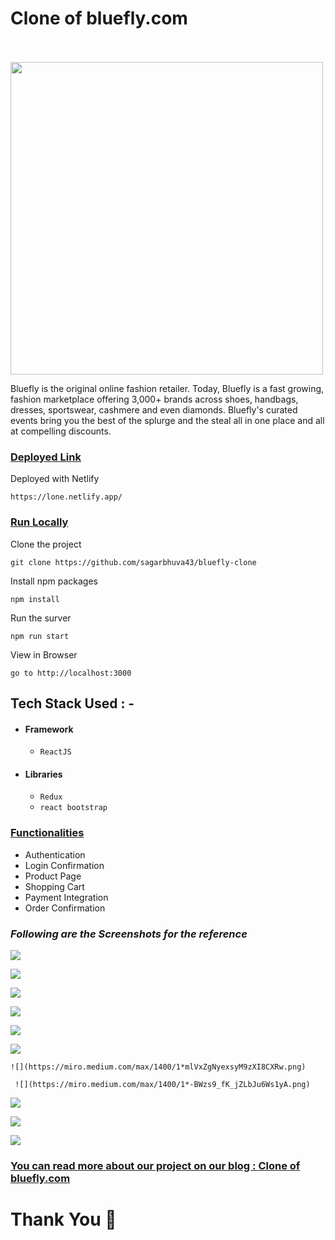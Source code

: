 # Clone of bluefly.com  &nbsp;   &nbsp;   &nbsp;   &nbsp;   &nbsp; &nbsp;   &nbsp;   &nbsp;   &nbsp;   &nbsp; &nbsp;   &nbsp;   &nbsp;     &nbsp;   &nbsp;    &nbsp;   &nbsp;   &nbsp;   &nbsp;   
<img src="https://cdn.shopify.com/s/files/1/0248/3473/6191/files/Untitled_2_.png_5_x104@2x.png?v=1620852820" width="500px"/> 

Bluefly is the original online fashion retailer. Today, Bluefly is a fast growing, fashion marketplace offering 3,000+ brands across shoes, handbags, dresses, sportswear, cashmere and even diamonds. Bluefly's curated events bring you the best of the splurge and the steal all in one place and all at compelling discounts.

<div style='page-break-after: always'></div>

### <u>Deployed Link</u>


Deployed with Netlify 
```
https://lone.netlify.app/
 ```

### <u>Run Locally</u>

Clone the project

```
git clone https://github.com/sagarbhuva43/bluefly-clone
```

Install npm packages

```
npm install
```

Run the surver

```
npm run start
```

View in Browser

```
go to http://localhost:3000
```

<div style='page-break-after: always'></div>



## Tech Stack Used : -
- #### Framework
  - `ReactJS`
- #### Libraries
  - `Redux`
  - `react bootstrap`

<div style='page-break-after: always'></div>

### <u>Functionalities</u>

- Authentication
- Login Confirmation
- Product Page
- Shopping Cart
- Payment Integration
- Order Confirmation

<div style='page-break-after: always'></div>

### _Following are the Screenshots for the reference_

  ![](https://miro.medium.com/max/1400/1*OuqcbeUkNj-rQF0dhAcGbw.png)

  ![](https://miro.medium.com/max/1400/1*LUSem7ghuObBQLB6OHzl5A.png)

  ![](https://miro.medium.com/max/1400/1*l8TQjf9DznPPqLdKuRpoTA.png)

  ![](https://miro.medium.com/max/1400/1*e2OieBNDIwQ9UhnuSQu7Hg.png)

  ![](https://miro.medium.com/max/1400/1*QY4VQr-pPjLgIbO0K2vRcQ.png)
  
   ![](https://miro.medium.com/max/1400/1*M2A87KdTb2t04lZXROlxOQ.png)
   
    ![](https://miro.medium.com/max/1400/1*mlVxZgNyexsyM9zXI8CXRw.png)
    
     ![](https://miro.medium.com/max/1400/1*-BWzs9_fK_jZLbJu6Ws1yA.png)

 ![](https://miro.medium.com/max/1400/1*lksY64ClYvvCk7r-i5gPzQ.png)
 
  ![](https://miro.medium.com/max/1400/1*MkvorVeCZvaOUL6sIZQlhQ.png)
  
   ![](https://miro.medium.com/max/1400/1*fLkk1PBElPAjBP6V0oVdWQ.png)

### <u>You can read more about our project on our blog : <a href="https://medium.com/@bhuvasagar632/clone-of-bulefly-com-564d99d1f77b" target="_blank">Clone of bluefly.com</a> </u>

# Thank You :sparkling_heart:

